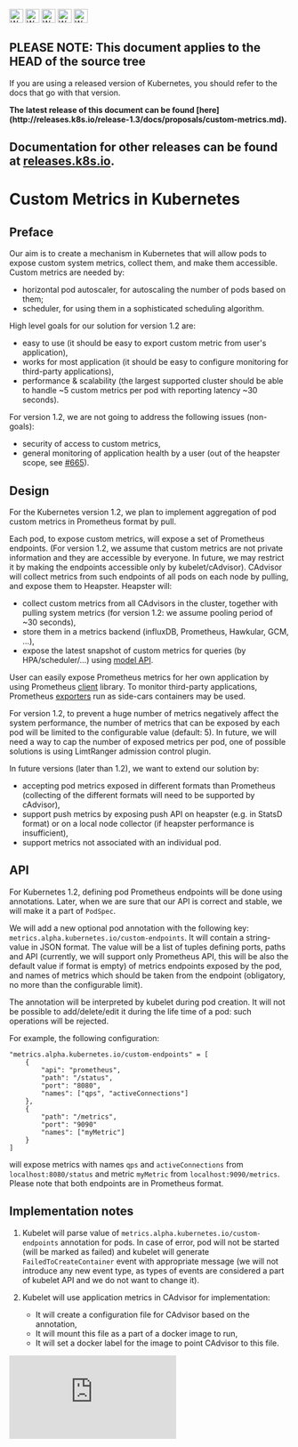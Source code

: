 <!-- BEGIN MUNGE: UNVERSIONED_WARNING -->

<!-- BEGIN STRIP_FOR_RELEASE -->

<img src="http://kubernetes.io/kubernetes/img/warning.png" alt="WARNING"
     width="25" height="25">
<img src="http://kubernetes.io/kubernetes/img/warning.png" alt="WARNING"
     width="25" height="25">
<img src="http://kubernetes.io/kubernetes/img/warning.png" alt="WARNING"
     width="25" height="25">
<img src="http://kubernetes.io/kubernetes/img/warning.png" alt="WARNING"
     width="25" height="25">
<img src="http://kubernetes.io/kubernetes/img/warning.png" alt="WARNING"
     width="25" height="25">

<h2>PLEASE NOTE: This document applies to the HEAD of the source tree</h2>

If you are using a released version of Kubernetes, you should
refer to the docs that go with that version.

<!-- TAG RELEASE_LINK, added by the munger automatically -->
<strong>
The latest release of this document can be found
[here](http://releases.k8s.io/release-1.3/docs/proposals/custom-metrics.md).

Documentation for other releases can be found at
[releases.k8s.io](http://releases.k8s.io).
</strong>
--

<!-- END STRIP_FOR_RELEASE -->

<!-- END MUNGE: UNVERSIONED_WARNING -->

# Custom Metrics in Kubernetes


## Preface

Our aim is to create a mechanism in Kubernetes that will allow pods to expose custom system metrics, collect them, and make them accessible.
Custom metrics are needed by:
* horizontal pod autoscaler, for autoscaling the number of pods based on them;
* scheduler, for using them in a sophisticated scheduling algorithm.

High level goals for our solution for version 1.2 are:
* easy to use (it should be easy to export custom metric from user's application),
* works for most application (it should be easy to configure monitoring for third-party applications),
* performance & scalability (the largest supported cluster should be able to handle ~5 custom metrics per pod with reporting latency ~30 seconds).

For version 1.2, we are not going to address the following issues (non-goals):
* security of access to custom metrics,
* general monitoring of application health by a user
(out of the heapster scope, see [#665](https://github.com/kubernetes/heapster/issues/665)).

## Design

For the Kubernetes version 1.2, we plan to implement aggregation of pod custom metrics in Prometheus format by pull.

Each pod, to expose custom metrics, will expose a set of Prometheus endpoints.
(For version 1.2, we assume that custom metrics are not private information and they are accessible by everyone.
In future, we may restrict it by making the endpoints accessible only by kubelet/cAdvisor).
CAdvisor will collect metrics from such endpoints of all pods on each node by pulling, and expose them to Heapster.
Heapster will:
* collect custom metrics from all CAdvisors in the cluster, together with pulling system metrics
(for version 1.2: we assume pooling period of ~30 seconds),
* store them in a metrics backend (influxDB, Prometheus, Hawkular, GCM, …),
* expose the latest snapshot of custom metrics for queries (by HPA/scheduler/…) using [model API](https://github.com/kubernetes/heapster/blob/master/docs/model.md).

User can easily expose Prometheus metrics for her own application by using Prometheus [client](http://prometheus.io/docs/instrumenting/clientlibs/) library.
To monitor third-party applications, Prometheus [exporters](http://prometheus.io/docs/instrumenting/exporters/) run as side-cars containers may be used.

For version 1.2, to prevent a huge number of metrics negatively affect the system performance,
the number of metrics that can be exposed by each pod will be limited to the configurable value (default: 5).
In future, we will need a way to cap the number of exposed metrics per pod,
one of possible solutions is using LimtRanger admission control plugin.

In future versions (later than 1.2), we want to extend our solution by:
* accepting pod metrics exposed in different formats than Prometheus
(collecting of the different formats will need to be supported by cAdvisor),
* support push metrics by exposing push API on heapster (e.g. in StatsD format) or on a local node collector
(if heapster performance is insufficient),
* support metrics not associated with an individual pod.


## API

For Kubernetes 1.2, defining pod Prometheus endpoints will be done using annotations.
Later, when we are sure that our API is correct and stable, we will make it a part of `PodSpec`.

We will add a new optional pod annotation with the following key: `metrics.alpha.kubernetes.io/custom-endpoints`.
It will contain a string-value in JSON format.
The value will be a list of tuples defining ports, paths and API
(currently, we will support only Prometheus API, this will be also the default value if format is empty)
of metrics endpoints exposed by the pod, and names of metrics which should be taken from the endpoint (obligatory, no more than the configurable limit).

The annotation will be interpreted by kubelet during pod creation.
It will not be possible to add/delete/edit it during the life time of a pod: such operations will be rejected.

For example, the following configuration:

```
"metrics.alpha.kubernetes.io/custom-endpoints" = [
	{
		"api": "prometheus",
		"path": "/status",
		"port": "8080",
		"names": ["qps", "activeConnections"]
	},
	{
		"path": "/metrics",
		"port": "9090"
		"names": ["myMetric"]
	}
]
```

will expose metrics with names `qps` and `activeConnections` from `localhost:8080/status` and metric `myMetric` from `localhost:9090/metrics`.
Please note that both endpoints are in Prometheus format.


## Implementation notes

1. Kubelet will parse value of `metrics.alpha.kubernetes.io/custom-endpoints` annotation for pods.
In case of error, pod will not be started (will be marked as failed) and kubelet will generate `FailedToCreateContainer` event with appropriate message
(we will not introduce any new event type, as types of events are considered a part of kubelet API and we do not want to change it).

1. Kubelet will use application metrics in CAdvisor for implementation:
	* It will create a configuration file for CAdvisor based on the annotation,
	* It will mount this file as a part of a docker image to run,
	* It will set a docker label for the image to point CAdvisor to this file.


<!-- BEGIN MUNGE: GENERATED_ANALYTICS -->
[![Analytics](https://kubernetes-site.appspot.com/UA-36037335-10/GitHub/docs/proposals/custom-metrics.md?pixel)]()
<!-- END MUNGE: GENERATED_ANALYTICS -->
